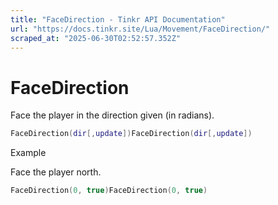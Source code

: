 ```yaml
---
title: "FaceDirection - Tinkr API Documentation"
url: "https://docs.tinkr.site/Lua/Movement/FaceDirection/"
scraped_at: "2025-06-30T02:52:57.352Z"
---
```


# FaceDirection

Face the player in the direction given (in radians).

```lua
FaceDirection(dir[,update])FaceDirection(dir[,update])
```

Example

Face the player north.

```lua
FaceDirection(0, true)FaceDirection(0, true)
```